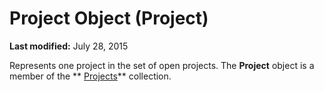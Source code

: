
# Project Object (Project)

 **Last modified:** July 28, 2015

Represents one project in the set of open projects. The  **Project** object is a member of the ** [Projects](5a254428-f50d-e74f-dd31-5cdb260a4364.md)** collection.

